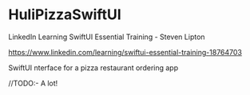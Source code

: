 # HuliPizzaSwiftUI

LinkedIn Learning SwiftUI Essential Training - Steven Lipton

https://www.linkedin.com/learning/swiftui-essential-training-18764703

SwiftUI nterface for a pizza restaurant ordering app

//TODO:- A lot!
